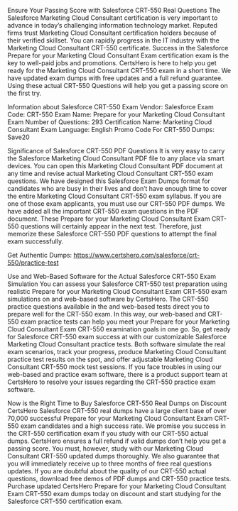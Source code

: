 Ensure Your Passing Score with Salesforce CRT-550 Real Questions
The Salesforce Marketing Cloud Consultant certification is very important to advance in today’s challenging information technology market. Reputed firms trust Marketing Cloud Consultant certification holders because of their verified skillset. You can rapidly progress in the IT industry with the Marketing Cloud Consultant CRT-550 certificate. Success in the Salesforce Prepare for your Marketing Cloud Consultant Exam certification exam is the key to well-paid jobs and promotions. CertsHero is here to help you get ready for the Marketing Cloud Consultant CRT-550 exam in a short time. We have updated exam dumps with free updates and a full refund guarantee. Using these actual CRT-550 Questions will help you get a passing score on the first try.

Information about Salesforce CRT-550 Exam
Vendor: Salesforce
Exam Code: CRT-550
Exam Name: Prepare for your Marketing Cloud Consultant Exam
Number of Questions: 293
Certification Name: Marketing Cloud Consultant
Exam Language: English
Promo Code For CRT-550 Dumps: Save20


Significance of Salesforce CRT-550 PDF Questions
It is very easy to carry the Salesforce Marketing Cloud Consultant PDF file to any place via smart devices. You can open this Marketing Cloud Consultant PDF document at any time and revise actual Marketing Cloud Consultant CRT-550 exam questions. We have designed this Salesforce Exam Dumps format for candidates who are busy in their lives and don’t have enough time to cover the entire Marketing Cloud Consultant CRT-550 exam syllabus. If you are one of those exam applicants, you must use our CRT-550 PDF dumps. We have added all the important CRT-550 exam questions in the PDF document. These Prepare for your Marketing Cloud Consultant Exam CRT-550 questions will certainly appear in the next test. Therefore, just memorize these Salesforce CRT-550 PDF questions to attempt the final exam successfully.

Get Authentic Dumps: https://www.certshero.com/salesforce/crt-550/practice-test

Use and Web-Based Software for the Actual Salesforce CRT-550 Exam Simulation
You can assess your Salesforce CRT-550 test preparation using realistic Prepare for your Marketing Cloud Consultant Exam CRT-550 exam simulations on and web-based software by CertsHero. The CRT-550 practice questions available in the and web-based tests direct you to prepare well for the CRT-550 exam. In this way, our web-based and CRT-550 exam practice tests can help you meet your Prepare for your Marketing Cloud Consultant Exam CRT-550 examination goals in one go. So, get ready for Salesforce CRT-550 exam success at with our customizable Salesforce Marketing Cloud Consultant practice tests. Both software simulate the real exam scenarios, track your progress, produce Marketing Cloud Consultant practice test results on the spot, and offer adjustable Marketing Cloud Consultant CRT-550 mock test sessions. If you face troubles in using our web-based and practice exam software, there is a product support team at CertsHero to resolve your issues regarding the CRT-550 practice exam software.



Now is the Right Time to Buy Salesforce CRT-550 Real Dumps on Discount
CertsHero Salesforce CRT-550 real dumps have a large client base of over 70,000 successful Prepare for your Marketing Cloud Consultant Exam CRT-550 exam candidates and a high success rate. We promise you success in the CRT-550 certification exam if you study with our CRT-550 actual dumps. CertsHero ensures a full refund if valid dumps don’t help you get a passing score. You must, however, study with our Marketing Cloud Consultant CRT-550 updated dumps thoroughly. We also guarantee that you will immediately receive up to three months of free real questions updates. If you are doubtful about the quality of our CRT-550 actual questions, download free demos of PDF dumps and CRT-550 practice tests. Purchase updated CertsHero Prepare for your Marketing Cloud Consultant Exam CRT-550 exam dumps today on discount and start studying for the Salesforce CRT-550 certification exam.
